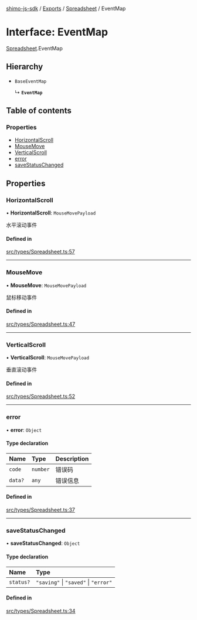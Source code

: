 [shimo-js-sdk](../README.md) / [Exports](../modules.md) / [Spreadsheet](../modules/Spreadsheet.md) / EventMap

# Interface: EventMap

[Spreadsheet](../modules/Spreadsheet.md).EventMap

## Hierarchy

- `BaseEventMap`

  ↳ **`EventMap`**

## Table of contents

### Properties

- [HorizontalScroll](Spreadsheet.EventMap.md#horizontalscroll)
- [MouseMove](Spreadsheet.EventMap.md#mousemove)
- [VerticalScroll](Spreadsheet.EventMap.md#verticalscroll)
- [error](Spreadsheet.EventMap.md#error)
- [saveStatusChanged](Spreadsheet.EventMap.md#savestatuschanged)

## Properties

### HorizontalScroll

• **HorizontalScroll**: `MouseMovePayload`

水平滚动事件

#### Defined in

[src/types/Spreadsheet.ts:57](https://github.com/shimohq/shimo-js-sdk/blob/901dedd/src/types/Spreadsheet.ts#L57)

___

### MouseMove

• **MouseMove**: `MouseMovePayload`

鼠标移动事件

#### Defined in

[src/types/Spreadsheet.ts:47](https://github.com/shimohq/shimo-js-sdk/blob/901dedd/src/types/Spreadsheet.ts#L47)

___

### VerticalScroll

• **VerticalScroll**: `MouseMovePayload`

垂直滚动事件

#### Defined in

[src/types/Spreadsheet.ts:52](https://github.com/shimohq/shimo-js-sdk/blob/901dedd/src/types/Spreadsheet.ts#L52)

___

### error

• **error**: `Object`

#### Type declaration

| Name | Type | Description |
| :------ | :------ | :------ |
| `code` | `number` | 错误码 |
| `data?` | `any` | 错误信息 |

#### Defined in

[src/types/Spreadsheet.ts:37](https://github.com/shimohq/shimo-js-sdk/blob/901dedd/src/types/Spreadsheet.ts#L37)

___

### saveStatusChanged

• **saveStatusChanged**: `Object`

#### Type declaration

| Name | Type |
| :------ | :------ |
| `status?` | ``"saving"`` \| ``"saved"`` \| ``"error"`` |

#### Defined in

[src/types/Spreadsheet.ts:34](https://github.com/shimohq/shimo-js-sdk/blob/901dedd/src/types/Spreadsheet.ts#L34)
